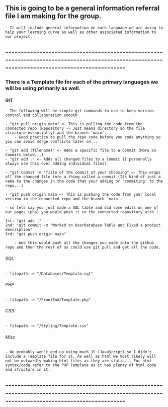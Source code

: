 ## This is going to be a general information referral file I am making for the group.
    
    - It will include general information on each language we are using to help your learning curve as well as other associated information to our project.

## ---------------------------------------------------------------------------------------------------------------------------------------------
### There is a Template file for each of the primary languages we will be using primarily as well.

#### GIT

    - The following will be simple git commands to use to keep version control and collaboration smooth

    - "git pull origin main" <- This is pulling the code from the connected repo (Repository -> Just means directory so the file structure essentially) and the branch 'main'.
        - Good practice to pull the repo code before you code anything so you can avoid merge conflicts later on...

    - "git add (filename)" <- Adds a specific file to a Commit (More on Commits below...)
    - "git add ." <- Adds all changed files to a Commit (I personally always use this over adding individual files)

    - "git commit -m "Title of the commit of your choosing" <- This wraps all the changed file into a thing called a commit (Its kind of just a name to the changes in the code that your adding or "commiting' to the repo...)

    - "git push origin main <- This is pushing the code from your local version to the connected repo and the branch 'main'.

    - so lets say you just made a SQL table and did some edits on one of our pages (php) you would push it to the connected repository with :

    1st: "git add ."
    2nd: "git commit -m "Worked on UserDatabase Table and Fixed a product description"
    3rd: "git push origin main"

        - And this would push all the changes you made into the github repo and then the rest of us could use git pull and get all the code. 

###### SQL 
    
    - filepath -> "/Databases/Template.sql"

###### PHP

    - filepath -> "/FrontEnd/Template.php"

###### CSS

    - filepath -> "/Styling/Template.css"

###### Misc

    - We probably won't end up using much JS (JavaScript) so I didn't include a Template file for it. As well as html we most likely will not be outwardly making html files as they are static... For html syntax/code refer to the PHP Template as it has plenty of html code and structure in it. 

## ---------------------------------------------------------------------------------------------------------------------------------------------
